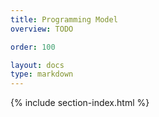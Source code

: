 ```yaml
---
title: Programming Model
overview: TODO

order: 100

layout: docs
type: markdown
---
```


{% include section-index.html %}
